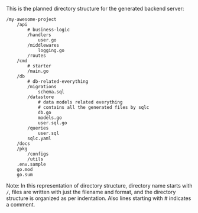 
This is the planned directory structure for the generated backend server:

```
/my-awesome-project
	/api
		# business-logic
		/handlers
			user.go
		/middlewares
			logging.go
		/routes
	/cmd
		# starter
		/main.go
	/db
		# db-related-everything
		/migrations
			schema.sql
        /datastore
            # data models related everything
            # contains all the generated files by sqlc
            db.go
            models.go
            user.sql.go
		/queries
			user.sql
		sqlc.yaml
	/docs
	/pkg
		/configs
		/utils
	.env.sample
	go.mod
	go.sum
```

Note: In this representation of directory structure, directory name starts with `/`, 
files are written with just the filename and format, 
and the directory structure is organized as per indentation. Also lines starting with # indicates a comment.
